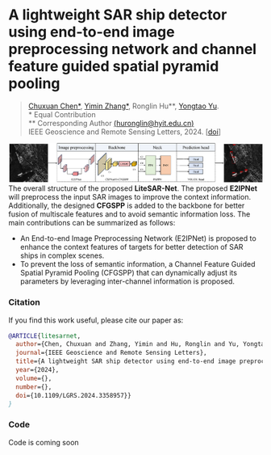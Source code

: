 # A lightweight SAR ship detector using end-to-end image preprocessing network and channel feature guided spatial pyramid pooling
> [Chuxuan Chen*](https://pearlxuan233.netlify.app/), [Yimin Zhang*](https://yiminzhang.netlify.app/), Ronglin Hu**, [Yongtao Yu](https://scholar.google.com/citations?hl=en&user=sY1AFdAAAAAJ).
> <br>
>     * Equal Contribution
><br>
>** Corresponding Author [(huronglin@hyit.edu.cn)](huronglin@hyit.edu.cn)
><br>
>IEEE Geoscience and Remote Sensing Letters, 2024. [[doi](https://ieeexplore.ieee.org/document/10415050/keywords#keywords)]

![graphical abstract](img/lite.png)
The overall structure of the proposed **LiteSAR-Net**. The proposed **E2IPNet** will preprocess the input SAR images to improve the context information. Additionally, the designed **CFGSPP** is added to the backbone for better fusion of multiscale features and to avoid semantic information loss. The main contributions can be summarized as follows:

- An End-to-end Image Preprocessing Network (E2IPNet) is proposed to enhance the context features of targets for better detection of SAR ships in complex scenes.
- To prevent the loss of semantic information, a Channel Feature Guided Spatial Pyramid Pooling (CFGSPP) that can dynamically adjust its parameters by leveraging inter-channel information is proposed.
### Citation

If you find this work useful, please cite our paper as:

```bibtex
@ARTICLE{litesarnet,
  author={Chen, Chuxuan and Zhang, Yimin and Hu, Ronglin and Yu, Yongtao},
  journal={IEEE Geoscience and Remote Sensing Letters}, 
  title={A lightweight SAR ship detector using end-to-end image preprocessing network and channel feature guided spatial pyramid pooling}, 
  year={2024},
  volume={},
  number={},
  doi={10.1109/LGRS.2024.3358957}}
}
```

### Code
Code is coming soon
